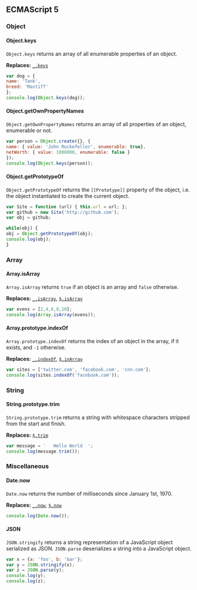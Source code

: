 ## ECMAScript 5

### Object

#### Object.keys

`Object.keys` returns an array of all enumerable properties of an object.

**Replaces:** [`_.keys`](http://underscorejs.org/#keys)

```js
var dog = {
name: 'Tank',
breed: 'Mastiff'
};
console.log(Object.keys(dog));
```

#### Object.getOwnPropertyNames

`Object.getOwnPropertyNames` returns an array of all properties of an object, enumerable or not.

```js
var person = Object.create({}, {
name: { value: 'John Rockefeller', enumerable: true},
netWorth: { value: 1000000, enumerable: false }
});
console.log(Object.keys(person));
```

#### Object.getPrototypeOf

`Object.getPrototypeOf` returns the `[[Prototype]]` property of the object, i.e. the object instantiated to create the current object.

```js
var Site = function (url) { this.url = url; };
var github = new Site('http://github.com');
var obj = github;

while(obj) {
obj = Object.getPrototypeOf(obj);
console.log(obj);
}
```

### Array

#### Array.isArray

`Array.isArray` returns `true` if an object is an array and `false` otherwise.

**Replaces:** [`_.isArray`](http://underscorejs.org/#isArray), [`$.isArray`](http://api.jquery.com/jquery.isarray/)

```js
var evens = [2,4,6,8,10];
console.log(Array.isArray(evens));
```

#### Array.prototype.indexOf

`Array.prototype.indexOf` returns the index of an object in the array, if it exists, and `-1` otherwise.

**Replaces:** [`_.indexOf`](http://underscorejs.org/#indexOf), [`$.inArray`](http://api.jquery.com/jquery.inarray/)

```js
var sites = ['twitter.com', 'facebook.com', 'cnn.com'];
console.log(sites.indexOf('facebook.com'));
```

### String

#### String.prototype.trim

`String.prototype.trim` returns a string with whitespace characters stripped from the start and finish.

**Replaces:** [`$.trim`](http://api.jquery.com/jQuery.trim/)

```js
var message = '   Hello World  ';
console.log(message.trim());
```

### Miscellaneous

#### Date.now

`Date.now` returns the number of milliseconds since January 1st, 1970.

**Replaces:** [`_.now`](http://underscorejs.org/#now), [`$.now`](http://api.jquery.com/jQuery.now/)

```js
console.log(Date.now());
```

#### JSON

`JSON.stringify` returns a string representation of a JavaScript object serialized as JSON. `JSON.parse` deserializes a string into a JavaScript object.

```js
var x = {a: 'foo', b: 'bar'};
var y = JSON.stringify(x);
var z = JSON.parse(y);
console.log(y);
console.log(z);
```